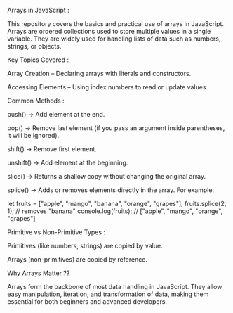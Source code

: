 Arrays in JavaScript :

This repository covers the basics and practical use of arrays in JavaScript. Arrays are ordered collections used to store multiple values in a single variable. They are widely used for handling lists of data such as numbers, strings, or objects.

Key Topics Covered :

Array Creation – Declaring arrays with literals and constructors.

Accessing Elements – Using index numbers to read or update values.

Common Methods :

push() → Add element at the end.

pop() → Remove last element (if you pass an argument inside parentheses, it will be ignored).

shift() → Remove first element.

unshift() → Add element at the beginning.

slice() → Returns a shallow copy without changing the original array.

splice() → Adds or removes elements directly in the array. For example:

let fruits = ["apple", "mango", "banana", "orange", "grapes"];
fruits.splice(2, 1); // removes "banana"
console.log(fruits); // ["apple", "mango", "orange", "grapes"]


Primitive vs Non-Primitive Types :

Primitives (like numbers, strings) are copied by value.

Arrays (non-primitives) are copied by reference.

Why Arrays Matter ??

Arrays form the backbone of most data handling in JavaScript. They allow easy manipulation, iteration, and transformation of data, making them essential for both beginners and advanced developers.
